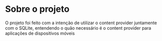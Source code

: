 # Sobre o projeto
O projeto foi feito com a intenção de utilizar o content provider juntamente com o SQLite, entendendo o quão necessário é o content provider para aplicações de dispositivos móveis
